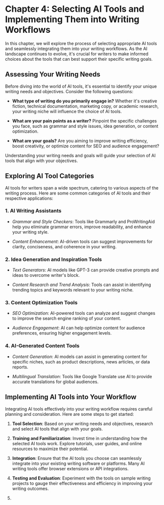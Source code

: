 Chapter 4: Selecting AI Tools and Implementing Them into Writing Workflows
==========================================================================

In this chapter, we will explore the process of selecting appropriate AI tools and seamlessly integrating them into your writing workflows. As the AI landscape continues to evolve, it's crucial for writers to make informed choices about the tools that can best support their specific writing goals.

Assessing Your Writing Needs
----------------------------

Before diving into the world of AI tools, it's essential to identify your unique writing needs and objectives. Consider the following questions:

* **What type of writing do you primarily engage in?** Whether it's creative fiction, technical documentation, marketing copy, or academic research, your writing niche will influence the choice of AI tools.

* **What are your pain points as a writer?** Pinpoint the specific challenges you face, such as grammar and style issues, idea generation, or content optimization.

* **What are your goals?** Are you aiming to improve writing efficiency, boost creativity, or optimize content for SEO and audience engagement?

Understanding your writing needs and goals will guide your selection of AI tools that align with your objectives.

Exploring AI Tool Categories
----------------------------

AI tools for writers span a wide spectrum, catering to various aspects of the writing process. Here are some common categories of AI tools and their respective applications:

### 1. **AI Writing Assistants**

* *Grammar and Style Checkers*: Tools like Grammarly and ProWritingAid help you eliminate grammar errors, improve readability, and enhance your writing style.

* *Content Enhancement*: AI-driven tools can suggest improvements for clarity, conciseness, and coherence in your writing.

### 2. **Idea Generation and Inspiration Tools**

* *Text Generators*: AI models like GPT-3 can provide creative prompts and ideas to overcome writer's block.

* *Content Research and Trend Analysis*: Tools can assist in identifying trending topics and keywords relevant to your writing niche.

### 3. **Content Optimization Tools**

* *SEO Optimization*: AI-powered tools can analyze and suggest changes to improve the search engine ranking of your content.

* *Audience Engagement*: AI can help optimize content for audience preferences, ensuring higher engagement levels.

### 4. **AI-Generated Content Tools**

* *Content Generation*: AI models can assist in generating content for specific niches, such as product descriptions, news articles, or data reports.

* *Multilingual Translation*: Tools like Google Translate use AI to provide accurate translations for global audiences.

Implementing AI Tools into Your Workflow
----------------------------------------

Integrating AI tools effectively into your writing workflow requires careful planning and consideration. Here are some steps to get started:

1. **Tool Selection**: Based on your writing needs and objectives, research and select AI tools that align with your goals.

2. **Training and Familiarization**: Invest time in understanding how the selected AI tools work. Explore tutorials, user guides, and online resources to maximize their potential.

3. **Integration**: Ensure that the AI tools you choose can seamlessly integrate into your existing writing software or platforms. Many AI writing tools offer browser extensions or API integrations.

4. **Testing and Evaluation**: Experiment with the tools on sample writing projects to gauge their effectiveness and efficiency in improving your writing outcomes.

5. 
